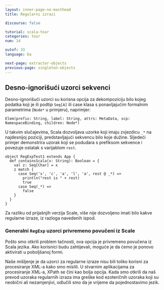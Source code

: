 ```yaml
---
layout: inner-page-no-masthead
title: Regularni izrazi

discourse: false

tutorial: scala-tour
categories: tour
num: 14

outof: 33
language: ba

next-page: extractor-objects
previous-page: singleton-objects
---
```


## Desno-ignorišući uzorci sekvenci ##

Desno-ignorišući uzorci su korisna opcija za dekompoziciju bilo kojeg podatka koji je ili podtip `Seq[A]` 
ili case klasa s ponavljajućim formalnim parametrima (`Node*` u primjeru), naprimjer:

    Elem(prefix: String, label: String, attrs: MetaData, scp: NamespaceBinding, children: Node*)

U takvim slučajevima, Scala dozvoljava uzorke koji imaju zvjezdicu `_*` na najdesnijoj poziciji, predstavljajući sekvencu bilo koje dužine.
Sljedeći primjer demonstrira uzorak koji se podudara s prefiksom sekvence i povezuje ostatak s varijablom `rest`.

    object RegExpTest1 extends App {
      def containsScala(x: String): Boolean = {
        val z: Seq[Char] = x
        z match {
          case Seq('s', 'c', 'a', 'l', 'a', rest @ _*) =>
            println("rest is " + rest)
            true
          case Seq(_*) =>
            false
        }
      }
    }

Za razliku od prijašnjih verzija Scale, više nije dozvoljeno imati bilo kakve regularne izraze, iz razloga navedenih ispod.

### Generalni `RegExp` uzorci privremeno povučeni iz Scale ###

Pošto smo otkrili problem tačnosti, ova opcija je privremeno povučena iz Scala jezika.
Ako korisnici budu zahtijevali, moguće je da ćemo je ponovo aktivirati u poboljšanoj formi.

Naše mišljenje je da uzorci za regularne izraze nisu bili toliko korisni za procesiranje XML-a kako smo mislili.
U stvarnim aplikacijama za procesiranje XML-a, XPath se čini kao bolja opcija.
Kada smo otkrili da naš prevod uzoraka regularnih izraza ima greške kod ezoteričnih uzoraka koji su neobični ali nezamjenjivi,
odlučili smo da je vrijeme da pojednostavimo jezik.
